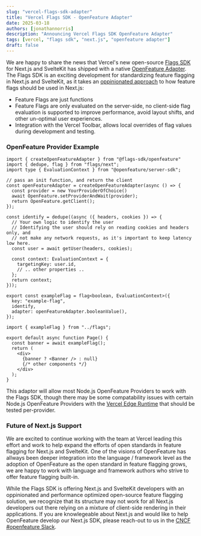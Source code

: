 ```yaml
---
slug: "vercel-flags-sdk-adapter"
title: "Vercel Flags SDK - OpenFeature Adapter"
date: 2025-03-18
authors: [jonathannorris]
description: "Announcing Vercel Flags SDK OpenFeature Adapter"
tags: [vercel, "flags sdk", "next.js", "openfeature adapter"]
draft: false
---
```


We are happy to share the news that Vercel's new open-source [Flags SDK](https://flags-sdk.dev/) for Next.js and SvelteKit has shipped with a native [OpenFeature Adapter](https://flags-sdk.dev/docs/api-reference/adapters/openfeature).
The Flags SDK is an exciting development for standardizing feature flagging in Next.js and SvelteKit, as it takes an [oppinionated approach](https://vercel.com/blog/flags-as-code-in-next-js) to how feature flags should be used in Next.js:
- Feature Flags are just functions
- Feature Flags are only evaluated on the server-side, no client-side flag evaluation is supported to improve performance, avoid layout shifts, and other un-optimal user experiences.
- Integration with the Vercel Toolbar, allows local overrides of flag values during development and testing.

### OpenFeature Provider Example

```tsx
import { createOpenFeatureAdapter } from "@flags-sdk/openfeature"
import { dedupe, flag } from "flags/next";
import type { EvaluationContext } from "@openfeature/server-sdk";

// pass an init function, and return the client
const openFeatureAdapter = createOpenFeatureAdapter(async () => {
  const provider = new YourProviderOfChoice()
  await OpenFeature.setProviderAndWait(provider);
  return OpenFeature.getClient();
});

const identify = dedupe((async ({ headers, cookies }) => {
  // Your own logic to identify the user
  // Identifying the user should rely on reading cookies and headers only, and
  // not make any network requests, as it's important to keep latency low here.
  const user = await getUser(headers, cookies);
 
  const context: EvaluationContext = {
    targetingKey: user.id,
    // .. other properties ..
  }; 
  return context;
}));

export const exampleFlag = flag<boolean, EvaluationContext>({
  key: "example-flag",
  identify,
  adapter: openFeatureAdapter.booleanValue(),
});
```

```tsx
import { exampleFlag } from "../flags";

export default async function Page() {
  const banner = await exampleFlag();
  return (
    <div>
      {banner ? <Banner /> : null}
      {/* other components */}
    </div>
  );
}
```

This adaptor will allow most Node.js OpenFeature Providers to work with the Flags SDK, though there may be some compatability issues with certain Node.js OpenFeature Providers with the [Vercel Edge Runtime](https://vercel.com/docs/functions/runtimes/edge) that should be tested per-provider.

### Future of Next.js Support

We are excited to continue working with the team at Vercel leading this effort and work to help expand the efforts of open standards in feature flagging for Next.js and SvelteKit.
One of the visions of OpenFeature has allways been deeper integration into the language / framework level as the adoption of OpenFeature as the open standard in feature flagging grows, we are happy to work with language and framework authors who strive to offer feature flagging built-in.

While the Flags SDK is offering Next.js and SvelteKit developers with an oppinionated and performance optimized open-source feature flagging solution, we recognize that its structure may not work for all Next.js developers out there relying on a mixture of client-side rendering in their applications.
If you are knowlegeable about Next.js and would like to help OpenFeature develop our Next.js SDK, please reach-out to us in the [CNCF #openfeature Slack](https://openfeature.dev/community/#discussions).